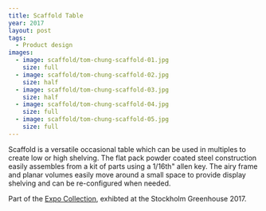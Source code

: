 ```yaml
---
title: Scaffold Table
year: 2017
layout: post
tags:
  - Product design
images:
  - image: scaffold/tom-chung-scaffold-01.jpg
    size: full
  - image: scaffold/tom-chung-scaffold-02.jpg
    size: half
  - image: scaffold/tom-chung-scaffold-03.jpg
    size: half
  - image: scaffold/tom-chung-scaffold-04.jpg
    size: full
  - image: scaffold/tom-chung-scaffold-05.jpg
    size: full
---
```


Scaffold is a versatile occasional table which can be used in multiples to create low or high shelving. The flat pack powder coated steel construction easily assembles from a kit of parts using a 1/16th" allen key. The airy frame and planar volumes easily move around a small space to provide display shelving and can be re-configured when needed.

Part of the <a href="https://vimeo.com/201069355">Expo Collection</a>, exhibted at the Stockholm Greenhouse 2017.
